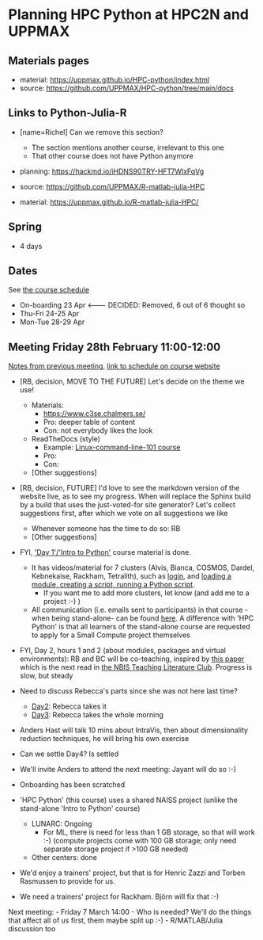 # Planning HPC Python at HPC2N and UPPMAX

## Materials pages

- material: https://uppmax.github.io/HPC-python/index.html
- source: https://github.com/UPPMAX/HPC-python/tree/main/docs

## Links to Python-Julia-R

- [name=Richel] Can we remove this section?
    - The section mentions another course, irrelevant to this one
    - That other course does not have Python anymore

- planning: https://hackmd.io/iHDNS90TRY-HFT7WlxFqVg
- source: https://github.com/UPPMAX/R-matlab-julia-HPC
- material: https://uppmax.github.io/R-matlab-julia-HPC/

## Spring

- 4 days

## Dates

See [the course schedule](https://uppmax.github.io/HPC-python/schedule.html)

- On-boarding 23 Apr <--- DECIDED: Removed, 6 out of 6 thought so
- Thu-Fri 24-25 Apr
- Mon-Tue 28-29 Apr

## Meeting Friday 28th February 11:00-12:00

[Notes from previous meeting](20250214.md), [link to schedule on course website](https://uppmax.github.io/HPC-python/schedule.html)


- [RB, decision, MOVE TO THE FUTURE] Let's decide on the theme we use!
    - Materials:
        - https://www.c3se.chalmers.se/
        - Pro: deeper table of content
        - Con: not everybody likes the look
    - ReadTheDocs (style)
        - Example: [Linux-command-line-101 course](https://hpc2n.github.io/linux-command-line-101/)
        - Pro:
        - Con:
    - [Other suggestions]
- [RB, decision, FUTURE] I'd love to see the markdown version of the website live, as to see my progress. When will replace the Sphinx build by a build that uses the just-voted-for site generator? Let's collect suggestions first, after which we vote on all suggestions we like
    - Whenever someone has the time to do so: RB
    - [Other suggestions]
- FYI, ['Day 1'/'Intro to Python'](https://uppmax.github.io/naiss_intro_python/) course material is done. 
    - It has videos/material for 7 clusters (Alvis, Bianca, COSMOS, Dardel, Kebnekaise, Rackham, Tetralith), such as [login](https://uppmax.github.io/naiss_intro_python/faq/#how-can-i-login-to-an-hpc-cluster), and [loading a module, creating a script, running a Python script](https://uppmax.github.io/naiss_intro_python/sessions/using_the_python_interpreter/). 
        - If you want me to add more clusters, let know (and add me to a project :-) )
    - All communication (i.e. emails sent to participants) in that course -when being stand-alone- can be found [here](https://uppmax.github.io/naiss_intro_python/communication/20250304/). A difference with 'HPC Python' is that all learners of the stand-alone course are requested to apply for a Small Compute project themselves
- FYI, Day 2, hours 1 and 2 (about modules, packages and virtual environments): RB and BC will be co-teaching, inspired by [this paper](https://pmc.ncbi.nlm.nih.gov/articles/PMC10074276/) which is the next read in [the NBIS Teaching Literature Club](https://nbisweden.github.io/teaching_literature_club/). Progress is slow, but steady

- Need to discuss Rebecca's parts since she was not here last time?
    - [Day2](20250214.md#day-2): Rebecca takes it
    - [Day3](20250214.md#day-3): Rebecca takes the whole morning
- Anders Hast will talk 10 mins about IntraVis, then about dimensionality reduction techniques, he will bring his own exercise
- Can we settle Day4? Is settled
- We'll invite Anders to attend the next meeting: Jayant will do so :-)
- Onboarding has been scratched
- 'HPC Python' (this course) uses a shared NAISS project (unlike the stand-alone 'Intro to Python' course)
    - LUNARC: Ongoing
        - For ML, there is need for less than 1 GB storage, so that will work :-) (compute projects come with 100 GB storage; only need separate storage project if >100 GB needed)
    - Other centers: done
- We'd enjoy a trainers' project, but that is for Henric Zazzi and Torben Rasmussen to provide for us.
- We need a trainers' project for Rackham. Björn will fix that :-)

Next meeting:
    - Friday 7 March 14:00
        - Who is needed? We'll do the things that affect all of us first, them maybe split up :-)
        - R/MATLAB/Julia discussion too

